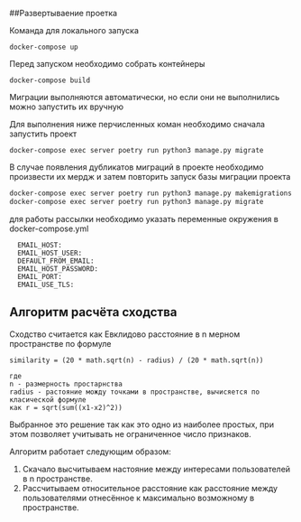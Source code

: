 ##Развертываение проетка

Команда для локального запуска 
```
docker-compose up 
```

Перед запуском  необходимо собрать контейнеры

```
docker-compose build
```

Миграции выполняются автоматически, но если они не выполнились можно запустить их вручную

Для выполнения ниже перчисленных коман необходимо сначала запустить проект
```
docker-compose exec server poetry run python3 manage.py migrate
```

В случае появления дубликатов миграций в проекте необходимо произвести их мердж и затем повторить запуск базы миграции проекта

```bash
docker-compose exec server poetry run python3 manage.py makemigrations --merge
docker-compose exec server poetry run python3 manage.py migrate
```

для работы рассылки необходимо указать переменные окружения в docker-compose.yml
      
      EMAIL_HOST: 
      EMAIL_HOST_USER: 
      DEFAULT_FROM_EMAIL: 
      EMAIL_HOST_PASSWORD: 
      EMAIL_PORT: 
      EMAIL_USE_TLS: 


## Алгоритм расчёта сходства

Сходство считается как Евклидово расстояние в n мерном пространстве по формуле

    similarity = (20 * math.sqrt(n) - radius) / (20 * math.sqrt(n))
    
    где 
    n - размерность простарнства
    radius - растояние можду точками в пространстве, вычисяется по класической формуле 
    как r = sqrt(sum((x1-x2)^2))
    
Выбранное это решение так как это одно из наиболее простых, при этом позволяет учитывать не ограниченное число признаков.

Алгоритм работает следующим образом:
1. Скачало высчитываем настояние между интересами пользователей в n пространстве.
2. Рассчитываем относительное расстояние как расстояние между пользователями отнесённое к максимально возможному в пространстве.

